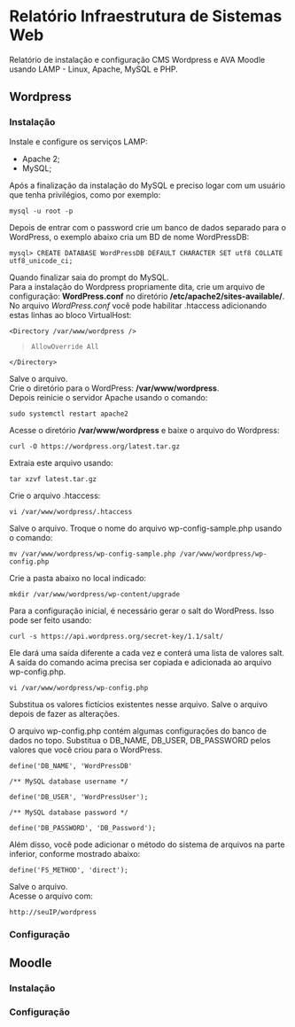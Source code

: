 # Relatório Infraestrutura de Sistemas Web
Relatório de instalação e configuração CMS Wordpress e AVA Moodle usando LAMP - Linux, Apache, MySQL e PHP.

## Wordpress
### Instalação
Instale e configure os serviços LAMP:
* Apache 2;
* MySQL;

Após a finalização da instalação do MySQL e preciso logar com um usuário que tenha privilégios, como por exemplo:

`mysql -u root -p`
  
Depois de entrar com o password crie um banco de dados separado para o WordPress, o exemplo abaixo cria um BD de nome WordPressDB: 

`mysql> CREATE DATABASE WordPressDB DEFAULT CHARACTER SET utf8 COLLATE utf8_unicode_ci;`

Quando finalizar saia do prompt do MySQL.<br>
Para a instalação do Wordpress propriamente dita, crie um arquivo de configuração: __WordPress.conf__ no diretório __/etc/apache2/sites-available/__.<br>
No arquivo *WordPress.conf* você pode habilitar .htaccess adicionando estas linhas ao bloco VirtualHost:

`<Directory /var/www/wordpress />`<br>

>`AllowOverride All`<br>

`</Directory>`

Salve o arquivo.<br>
Crie o diretório para o WordPress: __/var/www/wordpress__.<br>
Depois reinicie o servidor Apache usando o comando:

`sudo systemctl restart apache2`

Acesse o diretório __/var/www/wordpress__ e baixe o arquivo do Wordpress:

`curl -O https://wordpress.org/latest.tar.gz`

Extraia este arquivo usando:

`tar xzvf latest.tar.gz`

Crie o arquivo .htaccess:

`vi /var/www/wordpress/.htaccess`

Salve o arquivo. Troque o nome do arquivo wp-config-sample.php usando o comando:

`mv /var/www/wordpress/wp-config-sample.php /var/www/wordpress/wp-config.php`

Crie a pasta abaixo no local indicado:

`mkdir /var/www/wordpress/wp-content/upgrade`

Para a configuração inicial, é necessário gerar o salt do WordPress. Isso pode ser feito usando:

`curl -s https://api.wordpress.org/secret-key/1.1/salt/`

Ele dará uma saída diferente a cada vez e conterá uma lista de valores salt. A saída do comando acima precisa ser copiada e adicionada ao arquivo wp-config.php.

`vi /var/www/wordpress/wp-config.php`

Substitua os valores fictícios existentes nesse arquivo. Salve o arquivo depois de fazer as alterações.<br>

O arquivo wp-config.php contém algumas configurações do banco de dados no topo. Substitua o DB_NAME, DB_USER, DB_PASSWORD pelos valores que você criou para o WordPress.

`define('DB_NAME', 'WordPressDB' `

`/** MySQL database username */`

`define('DB_USER', 'WordPressUser');`

`/** MySQL database password */`

`define('DB_PASSWORD', 'DB_Password');`

Além disso, você pode adicionar o método do sistema de arquivos na parte inferior, conforme mostrado abaixo:

`define('FS_METHOD', 'direct');`

Salve o arquivo.<br>
Acesse o arquivo com:

`http://seuIP/wordpress`
  
### Configuração


## Moodle
### Instalação


### Configuração
